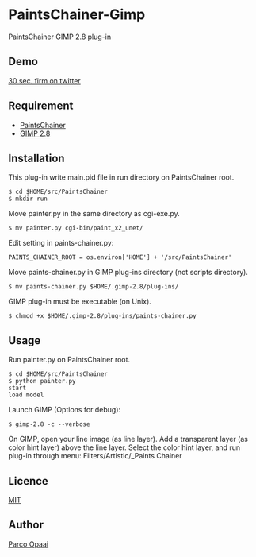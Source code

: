 # PaintsChainer-Gimp
PaintsChainer GIMP 2.8 plug-in

## Demo
[30 sec. firm on twitter](https://twitter.com/parco_opaai/status/828032261551316992)

## Requirement
- [PaintsChainer](https://github.com/pfnet/PaintsChainer)
- [GIMP 2.8](https://www.gimp.org/)

## Installation
This plug-in write main.pid file in run directory on PaintsChainer root.

    $ cd $HOME/src/PaintsChainer
    $ mkdir run

Move painter.py in the same directory as cgi-exe.py.

    $ mv painter.py cgi-bin/paint_x2_unet/

Edit setting in paints-chainer.py:

    PAINTS_CHAINER_ROOT = os.environ['HOME'] + '/src/PaintsChainer'

Move paints-chainer.py in GIMP plug-ins directory (not scripts directory).

    $ mv paints-chainer.py $HOME/.gimp-2.8/plug-ins/

GIMP plug-in must be executable (on Unix).

    $ chmod +x $HOME/.gimp-2.8/plug-ins/paints-chainer.py

## Usage
Run painter.py on PaintsChainer root.

    $ cd $HOME/src/PaintsChainer
    $ python painter.py
    start
    load model

Launch GIMP (Options for debug):

    $ gimp-2.8 -c --verbose

On GIMP, open your line image (as line layer).
Add a transparent layer (as color hint layer) above the line layer.
Select the color hint layer, and run plug-in through menu: Filters/Artistic/_Paints Chainer

## Licence
[MIT](https://github.com/opaai/PaintsChainer-Gimp/blob/master/LICENCE)

## Author
[Parco Opaai](https://github.com/opaai)
